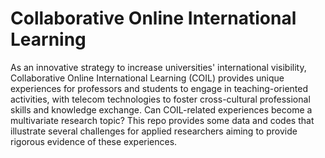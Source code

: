 # Collaborative Online International Learning

As an innovative strategy to increase universities' international visibility, Collaborative Online International Learning (COIL) provides unique experiences for professors and students to engage in teaching-oriented activities, with telecom technologies to foster cross-cultural professional skills and knowledge exchange. Can COIL-related experiences become a multivariate research topic? This repo provides some data and codes that illustrate several challenges for applied researchers aiming to provide rigorous evidence of these experiences. 
